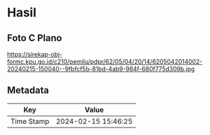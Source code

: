 # Hasil

## Foto C Plano

https://sirekap-obj-formc.kpu.go.id/c210/pemilu/pdpr/62/05/04/20/14/6205042014002-20240215-150040--9fbfcf5b-81bd-4ab9-984f-680f775d309b.jpg


## Metadata

| Key        | Value               |
| ---------- | ------------------- |
| Time Stamp | 2024-02-15 15:46:25 |



